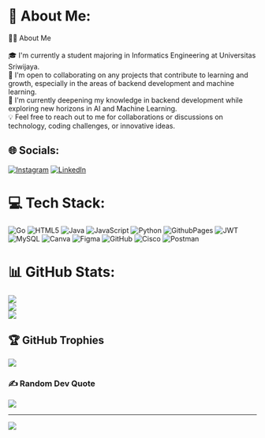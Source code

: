 # 💫 About Me:
👨‍🎓 About Me<br><br>🎓 I'm currently a student majoring in Informatics Engineering at Universitas Sriwijaya.<br>🤝 I'm open to collaborating on any projects that contribute to learning and growth, especially in the areas of backend development and machine learning.<br>🧠 I'm currently deepening my knowledge in backend development while exploring new horizons in AI and Machine Learning.<br>💡 Feel free to reach out to me for collaborations or discussions on technology, coding challenges, or innovative ideas.


## 🌐 Socials:
[![Instagram](https://img.shields.io/badge/Instagram-%23E4405F.svg?logo=Instagram&logoColor=white)](https://instagram.com/prtma.sfr) [![LinkedIn](https://img.shields.io/badge/LinkedIn-%230077B5.svg?logo=linkedin&logoColor=white)]([https://www.linkedin.com/in/muhammad-safarudin-pratama/]) 

# 💻 Tech Stack:
![Go](https://img.shields.io/badge/go-%2300ADD8.svg?style=for-the-badge&logo=go&logoColor=white) ![HTML5](https://img.shields.io/badge/html5-%23E34F26.svg?style=for-the-badge&logo=html5&logoColor=white) ![Java](https://img.shields.io/badge/java-%23ED8B00.svg?style=for-the-badge&logo=openjdk&logoColor=white) ![JavaScript](https://img.shields.io/badge/javascript-%23323330.svg?style=for-the-badge&logo=javascript&logoColor=%23F7DF1E) ![Python](https://img.shields.io/badge/python-3670A0?style=for-the-badge&logo=python&logoColor=ffdd54) ![GithubPages](https://img.shields.io/badge/github%20pages-121013?style=for-the-badge&logo=github&logoColor=white) ![JWT](https://img.shields.io/badge/JWT-black?style=for-the-badge&logo=JSON%20web%20tokens) ![MySQL](https://img.shields.io/badge/mysql-4479A1.svg?style=for-the-badge&logo=mysql&logoColor=white) ![Canva](https://img.shields.io/badge/Canva-%2300C4CC.svg?style=for-the-badge&logo=Canva&logoColor=white) ![Figma](https://img.shields.io/badge/figma-%23F24E1E.svg?style=for-the-badge&logo=figma&logoColor=white) ![GitHub](https://img.shields.io/badge/github-%23121011.svg?style=for-the-badge&logo=github&logoColor=white) ![Cisco](https://img.shields.io/badge/cisco-%23049fd9.svg?style=for-the-badge&logo=cisco&logoColor=black) ![Postman](https://img.shields.io/badge/Postman-FF6C37?style=for-the-badge&logo=postman&logoColor=white)
# 📊 GitHub Stats:
![](https://github-readme-stats.vercel.app/api?username=Safmica&theme=dark&hide_border=false&include_all_commits=false&count_private=false)<br/>
![](https://github-readme-streak-stats.herokuapp.com/?user=Safmica&theme=dark&hide_border=false)<br/>
![](https://github-readme-stats.vercel.app/api/top-langs/?username=Safmica&theme=dark&hide_border=false&include_all_commits=false&count_private=false&layout=compact)

## 🏆 GitHub Trophies
![](https://github-profile-trophy.vercel.app/?username=Safmica&theme=radical&no-frame=false&no-bg=false&margin-w=4)

### ✍️ Random Dev Quote
![](https://quotes-github-readme.vercel.app/api?type=horizontal&theme=radical)

---
[![](https://visitcount.itsvg.in/api?id=Safmica&icon=0&color=0)](https://visitcount.itsvg.in)

<!-- Proudly created with GPRM ( https://gprm.itsvg.in ) -->
